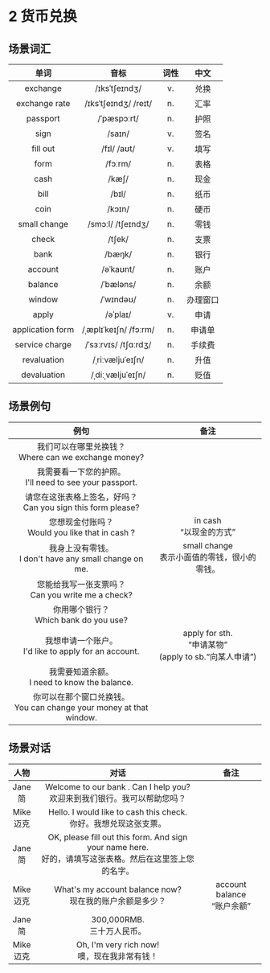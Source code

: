 # 2 货币兑换

## 场景词汇

|       单词       |         音标          | 词性 |   中文   |
| :--------------: | :-------------------: | :--: | :------: |
|     exchange     |     /ɪksˈtʃeɪndʒ/     |  v.  |   兑换   |
|  exchange rate   | /ɪksˈtʃeɪndʒ/ /reɪt/  |  n.  |   汇率   |
|     passport     |      /ˈpæspɔːrt/      |  n.  |   护照   |
|       sign       |        /saɪn/         |  v.  |   签名   |
|     fill out     |      /fɪl/ /aʊt/      |  v.  |   填写   |
|       form       |        /fɔːrm/        |  n.  |   表格   |
|       cash       |         /kæʃ/         |  n.  |   现金   |
|       bill       |         /bɪl/         |  n.  |   纸币   |
|       coin       |        /kɔɪn/         |  n.  |   硬币   |
|   small change   |   /smɔːl/ /tʃeɪndʒ/   |  n.  |   零钱   |
|      check       |        /tʃek/         |  n.  |   支票   |
|       bank       |        /bæŋk/         |  n.  |   银行   |
|     account      |       /əˈkaʊnt/       |  n.  |   账户   |
|     balance      |       /ˈbæləns/       |  n.  |   余额   |
|      window      |       /ˈwɪndəʊ/       |  n.  | 办理窗口 |
|      apply       |       /əˈplaɪ/        |  v.  |   申请   |
| application form | /ˌæplɪˈkeɪʃn/ /fɔːrm/ |  n.  |  申请单  |
|  service charge  | /ˈsɜːrvɪs/ /tʃɑːrdʒ/  |  n.  |  手续费  |
|   revaluation    |   /ˌriːvæljuˈeɪʃn/    |  n.  |   升值   |
|   devaluation    |   /ˌdiːˌvæljuˈeɪʃn/   |  n.  |   贬值   |

## 场景例句

|                             例句                             |                             备注                             |
| :----------------------------------------------------------: | :----------------------------------------------------------: |
|   我们可以在哪里兑换钱？<br />Where can we exchange money?   |                                                              |
| 我需要看一下您的护照。<br />I'll need to see your passport.  |                                                              |
| 请您在这张表格上签名，好吗？<br />Can you sign this form please? |                                                              |
|     您想现金付账吗？<br />Would you like that in cash ?      |                 in cash<br />“以现金的方式”                  |
|  我身上没有零钱。<br />I don't have any small change on me.  |       small change<br />表示小面值的零钱，很小的零钱。       |
|    您能给我写一张支票吗？<br />Can you write me a check?     |                                                              |
|          你用哪个银行？<br />Which bank do you use?          |                                                              |
|  我想申请一个账户。<br />I'd like to apply for an account.   | apply for sth.<br />“申请某物”<br />(apply to sb.“向某人申请”) |
|      我需要知道余额。<br />I need to know the balance.       |                                                              |
| 你可以在那个窗口兑换钱。<br />You can change your money at that window. |                                                              |

## 场景对话

|      人物      |                             对话                             |              备注               |
| :------------: | :----------------------------------------------------------: | :-----------------------------: |
|  Jane<br />简  | Welcome to our bank . Can I help you?<br />欢迎来到我们银行。我可以帮助您吗？ |                                 |
| Mike<br />迈克 | Hello. I would like to cash this check.<br />你好。我想兑现这张支票。 |                                 |
|  Jane<br />简  | OK, please fill out this form. And sign your name here.<br />好的，请填写这张表格。然后在这里签上您的名字。 |                                 |
| Mike<br />迈克 | What's my account balance now?<br />现在我的账户余额是多少？ | account balance<br />“账户余额” |
|  Jane<br />简  |               300,000RMB.<br />三十万人民币。                |                                 |
| Mike<br />迈克 |       Oh, I'm very rich now!<br />噢，现在我非常有钱！       |                                 |